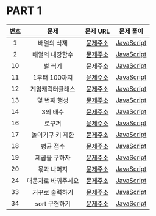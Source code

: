 # PART 1

| 번호 |        문제         |                                  문제 URL                                  |                문제 풀이                 |
| :--: | :-----------------: | :------------------------------------------------------------------------: | :--------------------------------------: |
|  1   |     배열의 삭제     |    [문제주소](https://www.notion.so/1-94677631c7b642a7bf3a60d93137f7b5)    |     [JavaScript](./1-배열의삭제.js)      |
|  2   |   배열의 내장함수   |    [문제주소](https://www.notion.so/2-788973aacbf949dc81e98db31036d458)    |   [JavaScript](./2-배열의내장함수.js)    |
|  10  |       별 찍기       |   [문제주소](https://www.notion.so/10-26e59abc17d6492eb8fe8f8c20c632ca)    |       [JavaScript](./10-별찍기.js)       |
|  11  |    1부터 100까지    | [문제주소](https://www.notion.so/11-for-e1aa3b5776fb4aa5b04addd81514f3a4)  |    [JavaScript](./11-1부터100까지.js)    |
|  12  |  게임캐릭터클래스   |   [문제주소](https://www.notion.so/12-428b1f00ec8e4199a62e512afc83ab0b)    |  [JavaScript](./12-게임캐릭터클래스.js)  |
|  13  |    몇 번째 행성     |   [문제주소](https://www.notion.so/13-d4c0ca85e92d4bcb90b6b2091a00b502)    |     [JavaScript](./13-몇번째행성.js)     |
|  14  |      3의 배수       |  [문제주소](https://www.notion.so/14-3-40c5e827e7954e969c4eb7554021dda6)   |      [JavaScript](./14-3의배수.js)       |
|  16  |       로꾸꺼        |   [문제주소](https://www.notion.so/16-6a79764cb50f4849ad35b30073d61df0)    |       [JavaScript](./16-로꾸꺼.js)       |
|  17  |  놀이기구 키 제한   |   [문제주소](https://www.notion.so/17-a4f5e8077c1d4527b173f96858666127)    |   [JavaScript](./17-놀이기구키제한.js)   |
|  18  |      평균 점수      |   [문제주소](https://www.notion.so/18-4183c53d7a934f4da8fe54507dceb00a)    |      [JavaScript](./18-평균점수.js)      |
|  19  |    제곱을 구하자    |   [문제주소](https://www.notion.so/19-b268261747b3455a874b19f9dbb89ccf)    |    [JavaScript](./19-제곱을구하자.js)    |
|  20  |     몫과 나머지     |   [문제주소](https://www.notion.so/20-62c820e571564b488e8136d7c1b7c46f)    |     [JavaScript](./20-몫과나머지.js)     |
|  24  | 대문자로 바꿔주세요 |   [문제주소](https://www.notion.so/24-bd6c963c0b294c8fa0b1c98f932dcc28)    | [JavaScript](./24-대문자로바꿔주세요.js) |
|  33  |   거꾸로 출력하기   |   [문제주소](https://www.notion.so/33-e31451740a314d09ba074aac0a1002ed)    |   [JavaScript](./33-거꾸로출력하기.js)   |
|  34  |    sort 구현하기    | [문제주소](https://www.notion.so/34-sort-35f9e8bed7f34f5a8722588b400d0d8c) |    [JavaScript](./34-sort구현하기.js)    |
